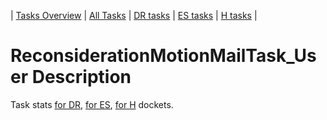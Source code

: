 | [Tasks Overview](../tasks-overview.md) | [All Tasks](../alltasks.md) | [DR tasks](../docket-DR/tasklist.md) | [ES tasks](../docket-ES/tasklist.md) | [H tasks](../docket-H/tasklist.md) |

# ReconsiderationMotionMailTask_User Description

Task stats [for DR](../docket-DR/ReconsiderationMotionMailTask_User.md), [for ES](../docket-ES/ReconsiderationMotionMailTask_User.md), [for H](../docket-H/ReconsiderationMotionMailTask_User.md) dockets.

